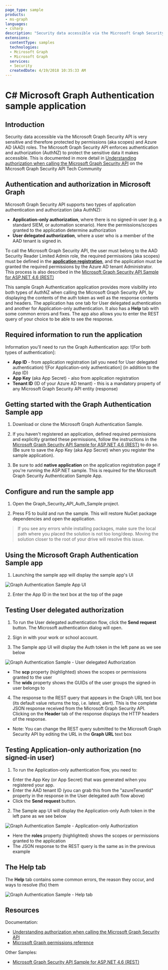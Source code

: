 ```yaml
---
page_type: sample
products:
- ms-graph
languages:
- csharp
description: "Security data accessible via the Microsoft Graph Security API is very sensitive and therefore protected by permissions and Azure AD roles."
extensions:
  contentType: samples
  technologies:
  - Mcirosoft Graph
  - Microsoft Graph
  services:
  - Security 
  createdDate: 4/19/2018 10:35:33 AM
---
```

# C# Microsoft Graph Authentication sample application

## Introduction

Security data accessible via the Microsoft Graph Security API is very sensitive and therefore protected by permissions (aka scopes) and Azure AD (AAD) roles. 
The Microsoft Graph Security API enforces authentication and authorization (AuthNZ) to protect the sensitive data it makes accessible. This is documented in more detail in [Understanding authorization when calling the Microsoft Graph Security API](https://techcommunity.microsoft.com/t5/Using-Microsoft-Graph-Security/Authorization-and-Microsoft-Graph-Security-API/m-p/184376#M2) on the Microsoft Graph Security API Tech Community 

## Authentication and authorization in Microsoft Graph

Microsoft Graph Security API supports two types of application authentication and authorization (aka AuthNZ):
* **Application-only authorization**, where there is no signed-in user (e.g. a standard SIEM, or automation scenario).
Here the permissions/scopes granted to the application determine authorization
* **User delegated authorization**, where a user who is a member of the AAD tenant is signed in.

To call the Microsoft Graph Security API, the user must belong to the AAD Security Reader Limited Admin role, the required permissions (aka scopes) must be defined in the [**application registration**](https://go.microsoft.com/fwlink/?linkid=2083908), and the application must be granted the required permissions by the Azure AD tenant Administrator. This process is also described in the [Microsoft Graph Security API Sample for ASP.NET 4.6 (REST)](https://github.com/microsoftgraph/aspnet-security-api-sample)

This sample Graph Authentication application provides more visibility into both types of AuthNZ when calling the Microsoft Graph Security API, by displaying the contents of the auth token as well as the response contents and headers.
The application has one tab for User delegated authentication and another for Application-only authentication. 
It also has a **Help** tab with some common errors and fixes.
The app also allows you to enter the REST query of your choice to be able to see the response. 

## Required information to run the application

Information you'll need to run the Graph Authentication app:
![For both types of authentication]:
* **App ID** - from application registration (all you need for User delegated authentication)
![For Application-only authentication] (in addition to the App ID)
* **App Key** (aka App Secret) - also from application registration
* **Tenant ID** (ID of your Azure AD tenant) - this is a mandatory property of any Microsoft Graph Security API entity (response)

## Getting started with the Graph Authentication Sample app

 1. Download or clone the Microsoft Graph Authentication Sample.

 2. If you haven't registered an application, defined required permissions and explicitly granted these permissions, follow the instructions in the [Microsoft Graph Security API Sample for ASP.NET 4.6 (REST)](https://github.com/microsoftgraph/aspnet-security-api-sample) to do so. (Be sure to save the App Key (aka App Secret) when you register the sample application).

 3. Be sure to add **native application** on the application registration page if you're running the ASP.NET sample. This is required for the Microsoft Graph Security Authentication Sample App.
 
 ## Configure and run the sample app
 1. Open the Graph_Security_API_Auth_Sample project.
 
 2. Press F5 to build and run the sample. This will restore NuGet package dependencies and open the application.

   >If you see any errors while installing packages, make sure the local path where you placed the solution is not too long/deep. Moving the solution closer to the root of your drive will resolve this issue.

## Using the Microsoft Graph Authentication Sample app

1. Launching the sample app will display the sample app's UI

![Graph Authentication Sample App UI](readme-images/Default_screen.png)

2. Enter the App ID in the text box at the top of the page

## Testing User delegated authorization

1. To run the User delegated authentication flow, click the **Send request** button. The Microsoft authentication dialog will open.

2. Sign in with your work or school account.

3. The Sample app UI will display the Auth token in the left pane as we see below 

![Graph Authentication Sample - User delegated Authorization](readme-images/User_delegated_auth.png)

* The **scp** property (highlighted) shows the scopes or permissions granted to the user
* The **wids** property shows the GUIDs of the user groups the signed-in user belongs to

4. The response to the REST query that appears in the Graph URL text box (its default value returns the top, i.e. latest, alert). This is the complete JSON response received from the Microsoft Graph Security API. Clicking on the **Header** tab of the response displays the HTTP headers of the response.

* Note: You can change the REST query submitted to the Microsoft Graph Security API by editing the URL in the **Graph URL** text box

## Testing Application-only authorization (no signed-in user)

1. To run the Application-only authentication flow, you need to:

* Enter the App Key (or App Secret) that was generated wihen you registered your app.
* Enter the AAD tenant ID (you can grab this from the "azureTenantId" property in the response in the User delegated auth flow above)
* Click the **Send request** button. 

2. The Sample app UI will display the Application-only Auth token in the left pane as we see below 

![Graph Authentication Sample - Application-only Authorization](readme-images/App_only_auth.png)

* Here the **roles** property (highlighted) shows the scopes or permissions granted to the application
* The JSON response to the REST query is the same as in the previous example

## The Help tab

The **Help** tab contains some common errors, the reason they occur, and ways to resolve (fix) them 

![Graph Authentication Sample - Help tab](readme-images/Help_tab.png)

## Resources

Documentation:
* [Understanding authorization when calling the Microsoft Graph Security API](https://techcommunity.microsoft.com/t5/Using-Microsoft-Graph-Security/Authorization-and-Microsoft-Graph-Security-API/m-p/184376#M2)
* [Microsoft Graph permissions reference](https://developer.microsoft.com/en-us/graph/docs/concepts/permissions_reference)

Other Samples:
* [Microsoft Graph Security API Sample for ASP.NET 4.6 (REST)](https://github.com/microsoftgraph/aspnet-security-api-sample)
